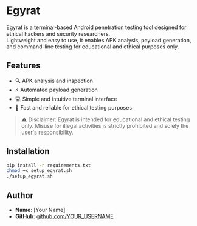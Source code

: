 # Egyrat

Egyrat is a terminal-based Android penetration testing tool designed for ethical hackers and security researchers.  
Lightweight and easy to use, it enables APK analysis, payload generation, and command-line testing for educational and ethical purposes only.

## Features
- 🔍 APK analysis and inspection
- ⚡ Automated payload generation
- 💻 Simple and intuitive terminal interface
- 🚀 Fast and reliable for ethical testing purposes

> ⚠️ Disclaimer: Egyrat is intended for educational and ethical testing only. Misuse for illegal activities is strictly prohibited and solely the user's responsibility.

## Installation

```bash
pip install -r requirements.txt
chmod +x setup_egyrat.sh
./setup_egyrat.sh
```

## Author
- **Name**: [Your Name]  
- **GitHub**: [github.com/YOUR_USERNAME](https://github.com/YOUR_USERNAME)
